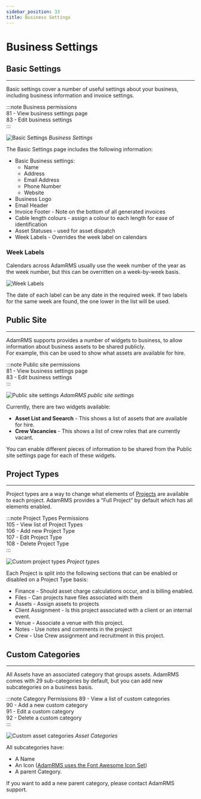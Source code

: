```yaml
---
sidebar_position: 33
title: Business Settings
---
```


# Business Settings

## Basic Settings
---
Basic settings cover a number of useful settings about your business, including business information and invoice settings.

:::note Business permissions  
81 - View business settings page  
83 - Edit business settings  
:::

![Basic Settings](/img/tutorial/businesses/settings-basic.png)
*Business Settings*

The Basic Settings page includes the following information:
- Basic Business settings:
  - Name
  - Address 
  - Email Address
  - Phone Number
  - Website
- Business Logo
- Email Header
- Invoice Footer - Note on the bottom of all generated invoices
- Cable length colours - assign a colour to each length for ease of identification
- Asset Statuses - used for asset dispatch
- Week Labels - Overrides the week label on calendars

### Week Labels
Calendars across AdamRMS usually use the week number of the year as the week number, but this can be overritten on a week-by-week basis. 

![Week Labels](/img/tutorial/businesses/settings-weekLabels.png)

The date of each label can be any date in the required week. If two labels for the same week are found, the one lower in the list will be used.

## Public Site
---
AdamRMS supports provides a number of widgets to business, to allow information about business assets to be shared publicly.  
For example, this can be used to show what assets are available for hire.

:::note Public site permissions  
81 - View business settings page  
83 - Edit business settings   
:::

![Public site settings](/img/tutorial/businesses/settings-publicSite.png)
*AdamRMS public site settings*

Currently, there are two widgets available:

- **Asset List and Seearch** - This shows a list of assets that are available for hire.
- **Crew Vacancies** - This shows a list of crew roles that are currently vacant.

You can enable different pieces of information to be shared from the Public site settings page for each of these widgets.
## Project Types
---
Project types are a way to change what elements of [Projects](./../projects/overview) are available to each project. AdamRMS provides a “Full Project” by default which has all elements enabled.

:::note Project Types Permissions  
105	- View list of Project Types  
106	- Add new Project Type  
107	- Edit Project Type  
108 - Delete Project Type  
:::

![Custom project types](/img/tutorial/businesses/settings-types.png)
*Project types*

Each Project is split into the following sections that can be enabled or disabled on a Project Type basis:
- Finance - Should asset charge calculations occur, and is billing enabled.
- Files - Can projects have files associated with them
- Assets - Assign assets to projects
- Client Assignment - Is this project associated with a client or an internal event.
- Venue - Associate a venue with this project.
- Notes - Use notes and comments in the project
- Crew - Use Crew assignment and recruitment in this project.

## Custom Categories
---
All Assets have an associated category that groups assets. AdamRMS comes with 29 sub-categories by default, but you can add new subcategories on a business basis.

:::note Category Permissions
89 - View a list of custom categories  
90 - Add a new custom category  
91 - Edit a custom category  
92 - Delete a custom category  
:::

![Custom asset categories](/img/tutorial/businesses/settings-category.png)
*Asset Categories*

All subcategories have:
- A Name
- An Icon ([AdamRMS uses the Font Awesome Icon Set](https://fontawesome.com/v5.15/icons?d=gallery&p=2&m=free))
- A parent Category.

If you want to add a new parent category, please contact AdamRMS support.
